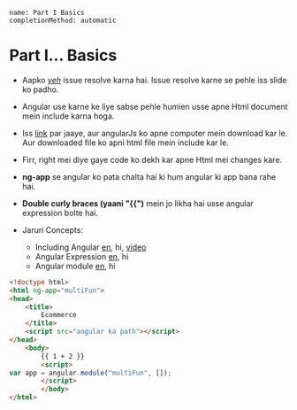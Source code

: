 ```ngMeta
name: Part I Basics
completionMethod: automatic
```
# Part I...  Basics
- Aapko _[yeh](https://github.com/vidur149/angular-multifunctional/issues/1)_ issue resolve karna hai. Issue resolve karne se pehle iss slide ko padho.

- Angular use karne ke liye sabse pehle humien usse apne Html document mein include karna hoga.

- Iss [link](https://angularjs.org/) par jaaye, aur angularJs ko apne computer mein download kar le. Aur downloaded file ko apni html file mein include kar le.

- Firr, right mei diye gaye code ko dekh kar apne Html mei changes kare.

- **ng-app** se angular ko pata chalta hai ki hum angular ki app bana rahe hai.

- **Double curly braces (yaani "{{")** mein jo likha hai usse angular expression bolte hai.

- Jaruri Concepts:
    - Including Angular [en](http://fdietz.github.io/recipes-with-angular-js/introduction/including-the-angular-library-code-in-an-html-page.html
), hi, [video](https://egghead.io/lessons/first-step-adding-to-project)  
    - Angular Expression [en](https://www.w3schools.com/angular/angular_expressions.asp), hi  
    - Angular module  [en](https://www.w3schools.com/angular/angular_modules.asp), hi  

```html
<!doctype html>
<html ng-app="multiFun">
<head>
	<title>
        Ecommerce
    </title>
    <script src="angular ka path"></script>
</head>
    <body>
	    {{ 1 + 2 }}
	    <script>
var app = angular.module("multiFun", []);
        </script>
        </body>
</html>
```